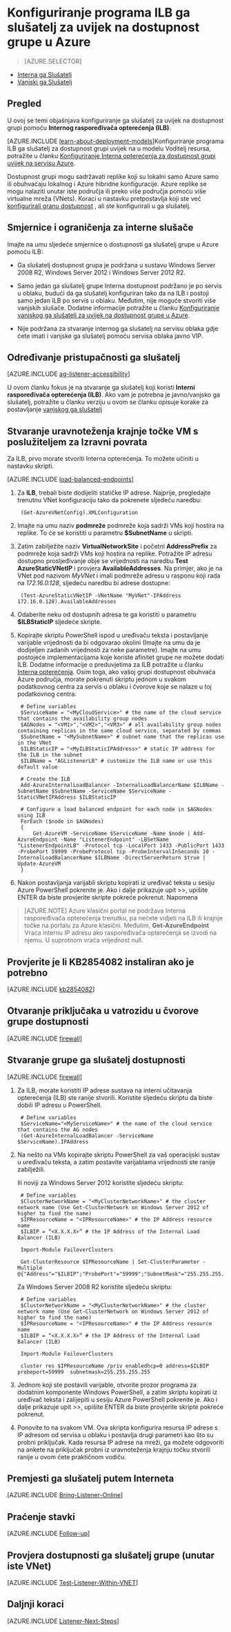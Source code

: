 <properties
    pageTitle="Konfiguriranje ILB ga Slušatelj za uvijek na grupe dostupnosti | Microsoft Azure"
    description="Pomoću ovog praktičnog vodiča koristi resursa koje su stvorene pomoću model klasični implementacije i stvara se uvijek na dostupnost grupe ga Slušatelj u Azure pomoću programa raspoređivača opterećenja Interna (ILB)."
    services="virtual-machines-windows"
    documentationCenter="na"
    authors="MikeRayMSFT"
    manager="jhubbard"
    editor=""
    tags="azure-service-management"/>
<tags
    ms.service="virtual-machines-windows"
    ms.devlang="na"
    ms.topic="article"
    ms.tgt_pltfrm="vm-windows-sql-server"
    ms.workload="infrastructure-services"
    ms.date="08/19/2016"
    ms.author="MikeRayMSFT" />

# <a name="configure-an-ilb-listener-for-always-on-availability-groups-in-azure"></a>Konfiguriranje programa ILB ga slušatelj za uvijek na dostupnost grupe u Azure

> [AZURE.SELECTOR]
- [Interna ga Slušatelj](virtual-machines-windows-classic-ps-sql-int-listener.md)
- [Vanjski ga Slušatelj](virtual-machines-windows-classic-ps-sql-ext-listener.md)

## <a name="overview"></a>Pregled

U ovoj se temi objašnjava konfiguriranje ga slušatelj za uvijek na dostupnost grupi pomoću **Internog raspoređivača opterećenja (ILB)**.

[AZURE.INCLUDE [learn-about-deployment-models](../../includes/learn-about-deployment-models-classic-include.md)]Konfiguriranje programa ILB ga slušatelj za dostupnost grupi uvijek na u modelu Voditelj resursa, potražite u članku [Konfiguriranje Interna opterećenja za dostupnost grupi uvijek na servisu Azure](virtual-machines-windows-portal-sql-alwayson-int-listener.md).


Dostupnost grupi mogu sadržavati replike koji su lokalni samo Azure samo ili obuhvaćaju lokalnog i Azure hibridne konfiguracije. Azure replike se mogu nalaziti unutar iste područja ili preko više područja pomoću više virtualne mreža (VNets). Koraci u nastavku pretpostavlja koji ste već [konfigurirali granu dostupnost](virtual-machines-windows-classic-portal-sql-alwayson-availability-groups.md) , ali ste konfigurirali u ga slušatelj.

## <a name="guidelines-and-limitations-for-internal-listeners"></a>Smjernice i ograničenja za interne slušače
Imajte na umu sljedeće smjernice o dostupnosti ga slušatelj grupe u Azure pomoću ILB:

- Ga slušatelj dostupnost grupa je podržana u sustavu Windows Server 2008 R2, Windows Server 2012 i Windows Server 2012 R2.

- Samo jedan ga slušatelj grupe Interna dostupnost podržano je po servis u oblaku, budući da ga slušatelj konfiguriran tako da na ILB i postoji samo jedan ILB po servis u oblaku. Međutim, nije moguće stvoriti više vanjskih slušače. Dodatne informacije potražite u članku [Konfiguriranje vanjskog ga slušatelj za uvijek na dostupnost grupe u Azure](virtual-machines-windows-classic-ps-sql-ext-listener.md).

- Nije podržana za stvaranje internog ga slušatelj na servisu oblaka gdje ćete imati i vanjske ga slušatelj pomoću servisa oblaka javno VIP.

## <a name="determine-the-accessibility-of-the-listener"></a>Određivanje pristupačnosti ga slušatelj

[AZURE.INCLUDE [ag-listener-accessibility](../../includes/virtual-machines-ag-listener-determine-accessibility.md)]

U ovom članku fokus je na stvaranje ga slušatelj koji koristi **Interni raspoređivača opterećenja (ILB)**. Ako vam je potrebna je javno/vanjsko ga slušatelj, potražite u članku verziju u ovom se članku opisuje korake za postavljanje [vanjskog ga slušatelj](virtual-machines-windows-classic-ps-sql-ext-listener.md)

## <a name="create-load-balanced-vm-endpoints-with-direct-server-return"></a>Stvaranje uravnoteženja krajnje točke VM s poslužiteljem za Izravni povrata

Za ILB, prvo morate stvoriti Interna opterećenja. To možete učiniti u nastavku skripti.

[AZURE.INCLUDE [load-balanced-endpoints](../../includes/virtual-machines-ag-listener-load-balanced-endpoints.md)]

1. Za **ILB**, trebali biste dodijeliti statičke IP adrese. Najprije, pregledajte trenutnu VNet konfiguraciju tako da pokrenete sljedeću naredbu:

        (Get-AzureVNetConfig).XMLConfiguration

1. Imajte na umu naziv **podmreže** podmreže koja sadrži VMs koji hostira na replike. To će se koristiti u parametru **$SubnetName** u skripti.

1. Zatim zabilježite naziv **VirtualNetworkSite** i početni **AddressPrefix** za podmreže koja sadrži VMs koji hostira na replike. Potražite IP adresu dostupno prosljeđivanje obje se vrijednosti na naredbu **Test AzureStaticVNetIP** i provjera **AvailableAddresses**. Na primjer, ako je na VNet pod nazivom *MyVNet* i imali podmreže adresu u rasponu koji rada na *172.16.0.128*, sljedeću naredbu bi adrese dostupne:

        (Test-AzureStaticVNetIP -VNetName "MyVNet"-IPAddress 172.16.0.128).AvailableAddresses

1. Odaberite neku od dostupnih adresa te ga koristiti u parametru **$ILBStaticIP** sljedeće skripte.

3. Kopirajte skriptu PowerShell ispod u uređivaču teksta i postavljanje varijable vrijednosti da bi odgovarao okolini (Imajte na umu da je dodijeljen zadanih vrijednosti za neke parametre). Imajte na umu postojeće implementacijama koje koriste afinitet grupe ne možete dodati ILB. Dodatne informacije o preduvjetima za ILB potražite u članku [Interna opterećenja](../load-balancer/load-balancer-internal-overview.md). Osim toga, ako vašoj grupi dostupnost obuhvaća Azure područja, morate pokrenuti skriptu jednom u svakom podatkovnog centra za servis u oblaku i čvorove koje se nalaze u toj podatkovnog centra.

        # Define variables
        $ServiceName = "<MyCloudService>" # the name of the cloud service that contains the availability group nodes
        $AGNodes = "<VM1>","<VM2>","<VM3>" # all availability group nodes containing replicas in the same cloud service, separated by commas
        $SubnetName = "<MySubnetName>" # subnet name that the replicas use in the VNet
        $ILBStaticIP = "<MyILBStaticIPAddress>" # static IP address for the ILB in the subnet
        $ILBName = "AGListenerLB" # customize the ILB name or use this default value

        # Create the ILB
        Add-AzureInternalLoadBalancer -InternalLoadBalancerName $ILBName -SubnetName $SubnetName -ServiceName $ServiceName -StaticVNetIPAddress $ILBStaticIP

        # Configure a load balanced endpoint for each node in $AGNodes using ILB
        ForEach ($node in $AGNodes)
        {
            Get-AzureVM -ServiceName $ServiceName -Name $node | Add-AzureEndpoint -Name "ListenerEndpoint" -LBSetName "ListenerEndpointLB" -Protocol tcp -LocalPort 1433 -PublicPort 1433 -ProbePort 59999 -ProbeProtocol tcp -ProbeIntervalInSeconds 10 -InternalLoadBalancerName $ILBName -DirectServerReturn $true | Update-AzureVM
        }

1. Nakon postavljanja varijabli skriptu kopirati iz uređivač teksta u sesiju Azure PowerShell pokrenite je. Ako i dalje prikazuje upit >>, upišite ENTER da biste provjerite skripte pokreće pokrenut. Napomena

>[AZURE.NOTE] Azure klasični portal ne podržava Interna raspoređivača opterećenja trenutku, pa nećete vidjeti na ILB ili krajnje točke na portalu za Azure klasični. Međutim, **Get-AzureEndpoint** Vraća internu IP adresu ako raspoređivača opterećenja se izvodi na njemu. U suprotnom vraća vrijednost null.

## <a name="verify-that-kb2854082-is-installed-if-necessary"></a>Provjerite je li KB2854082 instaliran ako je potrebno

[AZURE.INCLUDE [kb2854082](../../includes/virtual-machines-ag-listener-kb2854082.md)]

## <a name="open-the-firewall-ports-in-availability-group-nodes"></a>Otvaranje priključaka u vatrozidu u čvorove grupe dostupnosti

[AZURE.INCLUDE [firewall](../../includes/virtual-machines-ag-listener-open-firewall.md)]

## <a name="create-the-availability-group-listener"></a>Stvaranje grupe ga slušatelj dostupnosti

[AZURE.INCLUDE [firewall](../../includes/virtual-machines-ag-listener-create-listener.md)]

1. Za ILB, morate koristiti IP adrese sustava na interni učitavanja opterećenja (ILB) ste ranije stvorili. Koristite sljedeću skriptu da biste dobili IP adresu u PowerShell.

        # Define variables
        $ServiceName="<MyServiceName>" # the name of the cloud service that contains the AG nodes
        (Get-AzureInternalLoadBalancer -ServiceName $ServiceName).IPAddress

1. Na nešto na VMs kopirajte skriptu PowerShell za vaš operacijski sustav u uređivaču teksta, a zatim postavite varijablama vrijednosti ste ranije zabilježili.

    Ili noviji za Windows Server 2012 koristite sljedeću skriptu:

        # Define variables
        $ClusterNetworkName = "<MyClusterNetworkName>" # the cluster network name (Use Get-ClusterNetwork on Windows Server 2012 of higher to find the name)
        $IPResourceName = "<IPResourceName>" # the IP Address resource name
        $ILBIP = “<X.X.X.X>” # the IP Address of the Internal Load Balancer (ILB)

        Import-Module FailoverClusters

        Get-ClusterResource $IPResourceName | Set-ClusterParameter -Multiple @{"Address"="$ILBIP";"ProbePort"="59999";"SubnetMask"="255.255.255.255";"Network"="$ClusterNetworkName";"EnableDhcp"=0}
        
    Za Windows Server 2008 R2 koristite sljedeću skriptu:

        # Define variables
        $ClusterNetworkName = "<MyClusterNetworkName>" # the cluster network name (Use Get-ClusterNetwork on Windows Server 2012 of higher to find the name)
        $IPResourceName = "<IPResourceName>" # the IP Address resource name
        $ILBIP = “<X.X.X.X>” # the IP Address of the Internal Load Balancer (ILB)

        Import-Module FailoverClusters

        cluster res $IPResourceName /priv enabledhcp=0 address=$ILBIP probeport=59999  subnetmask=255.255.255.255
    

1. Jednom koji ste postavili varijable, otvorite prozor programa za dodatnim komponente Windows PowerShell, a zatim skriptu kopirati iz uređivač teksta i zalijepiti u sesiju Azure PowerShell pokrenite je. Ako i dalje prikazuje upit >>, upišite ENTER da biste provjerite skripte pokreće pokrenut.

2. Ponovite to na svakom VM. Ova skripta konfigurira resursa IP adrese s IP adresom od servisa u oblaku i postavlja drugi parametri kao što su probni priključak. Kada resursa IP adrese na mreži, ga možete odgovoriti na ankete na priključak probni iz uravnoteženja krajnju točku stvorili ranije u ovom ćete praktičnom vodiču.

## <a name="bring-the-listener-online"></a>Premjesti ga slušatelj putem Interneta

[AZURE.INCLUDE [Bring-Listener-Online](../../includes/virtual-machines-ag-listener-bring-online.md)]

## <a name="follow-up-items"></a>Praćenje stavki

[AZURE.INCLUDE [Follow-up](../../includes/virtual-machines-ag-listener-follow-up.md)]

## <a name="test-the-availability-group-listener-within-the-same-vnet"></a>Provjera dostupnosti ga slušatelj grupe (unutar iste VNet)

[AZURE.INCLUDE [Test-Listener-Within-VNET](../../includes/virtual-machines-ag-listener-test.md)]

## <a name="next-steps"></a>Daljnji koraci

[AZURE.INCLUDE [Listener-Next-Steps](../../includes/virtual-machines-ag-listener-next-steps.md)]
